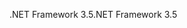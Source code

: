 <span data-ttu-id="3e8b3-101">.NET Framework 3.5</span><span class="sxs-lookup"><span data-stu-id="3e8b3-101">.NET Framework 3.5</span></span>